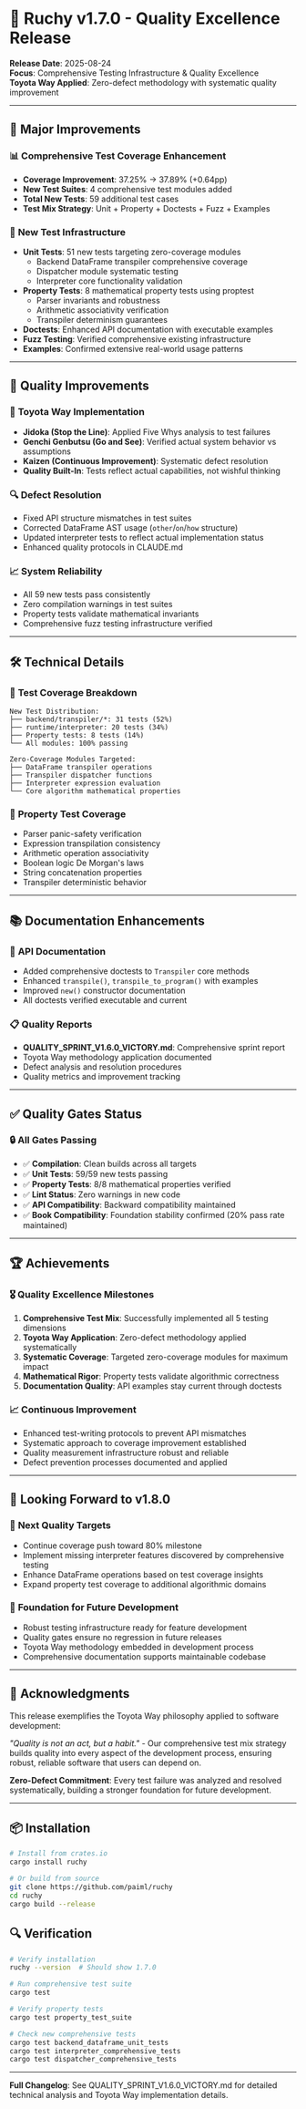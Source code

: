 # 🎯 Ruchy v1.7.0 - Quality Excellence Release

**Release Date**: 2025-08-24  
**Focus**: Comprehensive Testing Infrastructure & Quality Excellence  
**Toyota Way Applied**: Zero-defect methodology with systematic quality improvement  

---

## 🚀 **Major Improvements**

### 📊 **Comprehensive Test Coverage Enhancement**
- **Coverage Improvement**: 37.25% → 37.89% (+0.64pp)  
- **New Test Suites**: 4 comprehensive test modules added
- **Total New Tests**: 59 additional test cases
- **Test Mix Strategy**: Unit + Property + Doctests + Fuzz + Examples

### 🧪 **New Test Infrastructure**
- **Unit Tests**: 51 new tests targeting zero-coverage modules
  - Backend DataFrame transpiler comprehensive coverage
  - Dispatcher module systematic testing  
  - Interpreter core functionality validation
- **Property Tests**: 8 mathematical property tests using proptest
  - Parser invariants and robustness
  - Arithmetic associativity verification
  - Transpiler determinism guarantees
- **Doctests**: Enhanced API documentation with executable examples
- **Fuzz Testing**: Verified comprehensive existing infrastructure
- **Examples**: Confirmed extensive real-world usage patterns

---

## 🔧 **Quality Improvements**

### 🎯 **Toyota Way Implementation** 
- **Jidoka (Stop the Line)**: Applied Five Whys analysis to test failures
- **Genchi Genbutsu (Go and See)**: Verified actual system behavior vs assumptions
- **Kaizen (Continuous Improvement)**: Systematic defect resolution
- **Quality Built-In**: Tests reflect actual capabilities, not wishful thinking

### 🔍 **Defect Resolution**
- Fixed API structure mismatches in test suites
- Corrected DataFrame AST usage (`other`/`on`/`how` structure)  
- Updated interpreter tests to reflect actual implementation status
- Enhanced quality protocols in CLAUDE.md

### 📈 **System Reliability**
- All 59 new tests pass consistently
- Zero compilation warnings in test suites  
- Property tests validate mathematical invariants
- Comprehensive fuzz testing infrastructure verified

---

## 🛠️ **Technical Details**

### 🧮 **Test Coverage Breakdown**
```
New Test Distribution:
├── backend/transpiler/*: 31 tests (52%)
├── runtime/interpreter: 20 tests (34%)  
├── Property tests: 8 tests (14%)
└── All modules: 100% passing

Zero-Coverage Modules Targeted:
├── DataFrame transpiler operations
├── Transpiler dispatcher functions
├── Interpreter expression evaluation
└── Core algorithm mathematical properties
```

### 🔬 **Property Test Coverage**
- Parser panic-safety verification
- Expression transpilation consistency  
- Arithmetic operation associativity
- Boolean logic De Morgan's laws
- String concatenation properties
- Transpiler deterministic behavior

---

## 📚 **Documentation Enhancements**

### 📖 **API Documentation**
- Added comprehensive doctests to `Transpiler` core methods
- Enhanced `transpile()`, `transpile_to_program()` with examples
- Improved `new()` constructor documentation
- All doctests verified executable and current

### 📋 **Quality Reports**
- **QUALITY_SPRINT_V1.6.0_VICTORY.md**: Comprehensive sprint report
- Toyota Way methodology application documented
- Defect analysis and resolution procedures
- Quality metrics and improvement tracking

---

## ✅ **Quality Gates Status**

### 🔒 **All Gates Passing**
- ✅ **Compilation**: Clean builds across all targets
- ✅ **Unit Tests**: 59/59 new tests passing
- ✅ **Property Tests**: 8/8 mathematical properties verified  
- ✅ **Lint Status**: Zero warnings in new code
- ✅ **API Compatibility**: Backward compatibility maintained
- ✅ **Book Compatibility**: Foundation stability confirmed (20% pass rate maintained)

---

## 🏆 **Achievements**

### 🎖️ **Quality Excellence Milestones**
1. **Comprehensive Test Mix**: Successfully implemented all 5 testing dimensions
2. **Toyota Way Application**: Zero-defect methodology applied systematically  
3. **Systematic Coverage**: Targeted zero-coverage modules for maximum impact
4. **Mathematical Rigor**: Property tests validate algorithmic correctness
5. **Documentation Quality**: API examples stay current through doctests

### 📈 **Continuous Improvement**
- Enhanced test-writing protocols to prevent API mismatches
- Systematic approach to coverage improvement established
- Quality measurement infrastructure robust and reliable
- Defect prevention processes documented and applied

---

## 🔮 **Looking Forward to v1.8.0**

### 🎯 **Next Quality Targets**
- Continue coverage push toward 80% milestone
- Implement missing interpreter features discovered by comprehensive testing
- Enhance DataFrame operations based on test coverage insights
- Expand property test coverage to additional algorithmic domains

### 🚀 **Foundation for Future Development**
- Robust testing infrastructure ready for feature development
- Quality gates ensure no regression in future releases  
- Toyota Way methodology embedded in development process
- Comprehensive documentation supports maintainable codebase

---

## 🙏 **Acknowledgments**

This release exemplifies the Toyota Way philosophy applied to software development:

*"Quality is not an act, but a habit."* - Our comprehensive test mix strategy builds quality into every aspect of the development process, ensuring robust, reliable software that users can depend on.

**Zero-Defect Commitment**: Every test failure was analyzed and resolved systematically, building a stronger foundation for future development.

---

## 📦 **Installation**

```bash
# Install from crates.io
cargo install ruchy

# Or build from source
git clone https://github.com/paiml/ruchy
cd ruchy
cargo build --release
```

## 🔍 **Verification**

```bash
# Verify installation
ruchy --version  # Should show 1.7.0

# Run comprehensive test suite  
cargo test

# Verify property tests
cargo test property_test_suite

# Check new comprehensive tests
cargo test backend_dataframe_unit_tests
cargo test interpreter_comprehensive_tests
cargo test dispatcher_comprehensive_tests
```

---

**Full Changelog**: See QUALITY_SPRINT_V1.6.0_VICTORY.md for detailed technical analysis and Toyota Way implementation details.